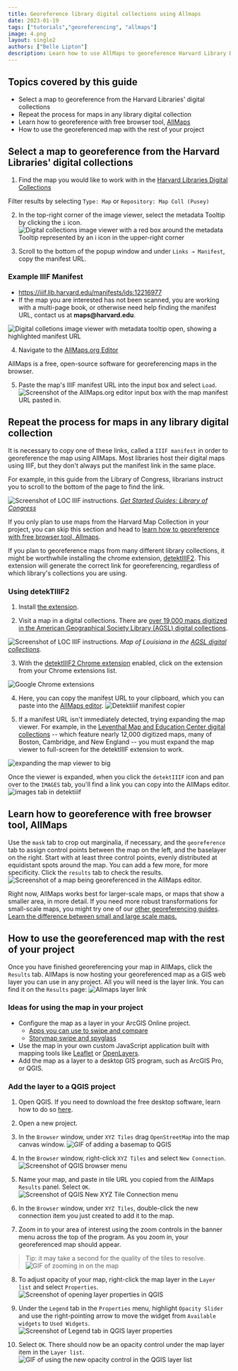 ```yaml
---
title: Georeference library digital collections using Allmaps
date: 2023-01-19
tags: ["tutorials","georeferencing", "allmaps"]
image: 4.png
layout: single2
authors: ["Belle Lipton"]
description: Learn how to use AllMaps to georeference Harvard Library Digital Collections items in the browser, to use in GIS and map making projects.
---
```


## Topics covered by this guide

 - Select a map to georeference from the Harvard Libraries' digital collections
 - Repeat the process for maps in any library digital collection
 - Learn how to georeference with free browser tool, [AllMaps](https://allmaps.org/)
 - How to use the georeferenced map with the rest of your project

## Select a map to georeference from the Harvard Libraries' digital collections
1. Find the map you would like to work with in the [Harvard Libraries Digital Collections](https://library.harvard.edu/digital-collections)

<div class="alert-success">
Filter results by selecting <code>Type: Map</code> or <code>Repository: Map Coll (Pusey)</code>
</div>

2. In the top-right corner of the image viewer, select the metadata Tooltip by clicking the `i` icon.
![Digital collections image viewer with a red box around the metadata Tooltip represented by an i icon in the upper-right corner](media/1.png)

3. Scroll to the bottom of the popup window and under `Links → Manifest`, copy the manifest URL.

<div class="alert-success">
<h3>Example IIIF Manifest</h3>
<ul>
<li><a href="https://iiif.lib.harvard.edu/manifests/ids:12216977">https://iiif.lib.harvard.edu/manifests/ids:12216977</a></li>
<li>If the map you are interested has not been scanned, you are working with a multi-page book, or otherwise need help finding the manifest URL, contact us at <strong>maps@harvard.edu</strong>.</li>
</ul>
<img src="media/2.png" alt="Digital colletions image viewer with metadata tooltip open, showing a highlighted manifest URL">
</div>

4. Navigate to the [AllMaps.org Editor](https://editor.allmaps.org/#/)
<div class="alert-success">AllMaps is a free, open-source software for georeferencing maps in the browser.</div>

5. Paste the map's IIIF manifest URL into the input box and select `Load`. 
![Screenshot of the AllMaps.org editor input box with the map manifest URL pasted in.](media/3.png)

## Repeat the process for maps in any library digital collection

It is necessary to copy one of these links, called a `IIIF manifest` in order to georeference the map using AllMaps. Most libraries host their digital maps using IIIF, but they don't always put the manifest link in the same place.

For example, in this guide from the Library of Congress, librarians instruct you to scroll to the bottom of the page to find the link.

![Screenshot of LOC IIIF instructions.](media/loc.png)
*[Get Started Guides: Library of Congress](https://iiif.io/guides/guides/loc.gov/)*

If you only plan to use maps from the Harvard Map Collection in your project, you can skip this section and head to [learn how to georeference with free browser tool, Allmaps](#learn-how-to-georeference-with-free-browser-tool-allmaps).

If you plan to georeference maps from many different library collections, it might be worthwhile installing the chrome extension, [detektIIIF2](https://chrome.google.com/webstore/detail/detektiiif2/aaodcobgcadinjipaocibamdfcffpcpp). This extension will generate the correct link for georeferencing, regardless of which library's collections you are using.

### Using detekTIIIF2

1. Install [the extension](https://chrome.google.com/webstore/detail/detektiiif2/aaodcobgcadinjipaocibamdfcffpcpp). 

2. Visit a map in a digital collections. There are [over 19,000 maps digitized in the  American Geographical Society Library (AGSL) digital collections](https://collections.lib.uwm.edu/digital/collection/agdm/search/searchterm/?CISOBOX1=).

![Screenshot of LOC IIIF instructions.](media/map-of-louisiana.png)
*Map of Louisiana in the [AGSL digital collections](https://collections.lib.uwm.edu/digital/collection/agdm/id/21336/rec/1).*

3. With the [detektIIIF2 Chrome extension](https://chrome.google.com/webstore/detail/detektiiif2/aaodcobgcadinjipaocibamdfcffpcpp) enabled, click on the extension from your Chrome extensions list.

![Google Chrome extensions](media/extensions.png)

4. Here, you can copy the manifest URL to your clipboard, which you can paste into the [AllMaps editor]().
![Detektiiif manifest copier](media/detektiiif.png)

5. If a manifest URL isn't immediately detected, trying expanding the map viewer. For example, in the [Leventhal Map and Education Center digital collections](https://collections.leventhalmap.org/search?utf8=%E2%9C%93&q=) -- which feature nearly 12,000 digitized maps, many of Boston, Cambridge, and New England -- you must expand the map viewer to full-screen for the detektIIIF extension to work.

![expanding the map viewer to big](media/full-screen-lmec.gif)

Once the viewer is expanded, when you click the `detektIIIF` icon and pan over to the `IMAGES` tab, you'll find a link you can copy into the AllMaps editor.
![images tab in detektiiif](media/lmec-detektiiif.png)

## Learn how to georeference with free browser tool, AllMaps

Use the `mask` tab to crop out marginalia, if necessary, and the `georeference` tab to assign control points between the map on the left, and the baselayer on the right. Start with at least three control points, evenly distributed at equidistant spots around the map. You can add a few more, for more specificity. Click the `results` tab to check the results. 
![Screenshot of a map being georeferenced in the AllMaps editor.](media/4.png)

<div class="alert-danger">
Right now, AllMaps works best for larger-scale maps, or maps that show a smaller area, in more detail. If you need more robust transformations for small-scale maps, you might try one of our <a href="https://mapping.share.library.harvard.edu/tags/georeferencing/">other georeferencing guides</a>. <a href="http://www.geo.hunter.cuny.edu/~jochen/gtech361/lectures/lecture02/concepts/04%20Understanding%20map%20scale.html#:~:text=You%20will%20commonly%20see%20references,large%20area%20in%20less%20detail.">Learn the difference between small and large scale maps.</a>
</div>

## How to use the georeferenced map with the rest of your project

Once you have finished georeferencing your map in AllMaps, click the `Results` tab. AllMaps is now hosting your georeferenced map as a GIS web layer you can use in any project. All you will need is the layer link. You can find it on the `Results` page:
![Allmaps layer link](media/allmaps-tiles-link.png)

### Ideas for using the map in your project
- Configure the map as a layer in your ArcGIS Online project.
    - [Apps you can use to swipe and compare](https://www.esri.com/arcgis-blog/products/arcgis-online/mapping/swipe-compare-apps/)
    - [Storymap swipe and spyglass](https://storymaps-classic.arcgis.com/en/app-list/swipe-spyglass/)
- Use the map in your own custom JavaScript application built with mapping tools like [Leaflet](https://leafletjs.com/reference.html) or [OpenLayers](https://openlayers.org/).
- Add the map as a layer to a desktop GIS program, such as ArcGIS Pro, or QGIS. 

### Add the layer to a QGIS project

1. Open QGIS. If you need to download the free desktop software, learn how to do so [here](https://harvardmapcollection.github.io/tutorials/qgis/download/).

2. Open a new project.

3. In the `Browser` window, under `XYZ Tiles` drag `OpenStreetMap` into the map canvas window.
![GIF of adding a basemap to QGIS](media/add.gif)

4. In the `Browser` window, right-click `XYZ Tiles` and select `New Connection`.
![Screenshot of QGIS browser menu](media/7.png)

5. Name your map, and paste in tile URL you copied from the AllMaps `Results` panel. Select `OK`. 
![Screenshot of QGIS New XYZ Tile Connection menu](media/8.png)

6. In the `Browser` window, under `XYZ Tiles`, double-click the new connection item you just created to add it to the map. 

7. Zoom in to your area of interest using the zoom controls in the banner menu across the top of the program. As you zoom in, your georeferenced map should appear. 
> Tip: it may take a second for the quality of the tiles to resolve.
![GIF of zooming in on the map](media/zoom.gif)

8. To adjust opacity of your map, right-click the map layer in the `Layer list` and select `Properties`.
![Screenshot of opening layer properties in QGIS](media/10.png)

9. Under the `Legend` tab in the `Properties` menu, highlight `Opacity Slider` and use the right-pointing arrow to move the widget from `Available widgets` to `Used Widgets`. 
![Screenshot of Legend tab in QGIS layer properties](media/11.png)

10. Select `OK`. There should now be an opacity control under the map layer item in the `Layer list`.
![GIF of using the new opacity control in the QGIS layer list](media/qgisopacity.gif)






